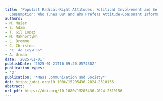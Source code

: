 ```yaml
---
title: 'Populist Radical-Right Attitudes, Political Involvement and Selective Information
  Consumption: Who Tunes Out and Who Prefers Attitude-Consonant Information'
authors:
- M. Maier
- S. Adam
- T. Gil Lopez
- M. Makhortykh
- L. Bromme
- C. Christner
- "E. de Le\xF3n"
- A. Urman
date: '2025-01-01'
publishDate: '2025-04-21T16:09:20.857450Z'
publication_types:
- '2'
publication: '*Mass Communication and Society*'
doi: https://doi.org/10.1080/15205436.2024.2310156
abstract: ''
url_pdf: https://doi.org/10.1080/15205436.2024.2310156
---
```

